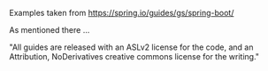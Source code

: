 Examples taken from https://spring.io/guides/gs/spring-boot/

As mentioned there ...

"All guides are released with an ASLv2 license for the code, and an Attribution, NoDerivatives creative commons license for the writing."
